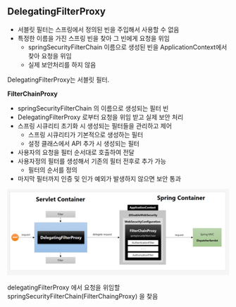 ## DelegatingFilterProxy
- 서블릿 필터는 스프링에서 정의된 빈을 주입해서 사용할 수 없음
- 특정한 이름을 가진 스프링 빈을  찾아 그 빈에게 요청을 위임
  - springSecurityFilterChain 이름으로 생성된 빈을 ApplicationContext에서 찾아 요청을 위임
  - 실제 보안처리를 하지 않음

DelegatingFilterProxy는 서블릿 필터.

**FilterChainProxy**  
- springSecurityFilterChain 의 이름으로 생성되는 필터 빈
- DelegatingFilterProxy 로부터 요청을 위임 받고 실제 보안 처리
- 스프링 시큐리티 초기화 시 생성되는 필터들을 관리하고 제어
  - 스프링 시큐리티가 기본적으로 생성하는 필터
  - 설정 클래스에서 API 추가 시 생성되는 필터
- 사용자의 요청을 필터 순서대로 호출하여 전달
- 사용자정의 필터를 생성해서 기존의 필터 전후로 추가 가능
  - 필터의 순서를 정의
- 마지막 필터까지 인증 및 인가 예외가 발생하지 않으면 보안 통과

![img.png](images/DelegatingFilterProxy.png)

delegatingFilterProxy 에서 요청을 위임할 springSecurityFilterChain(FilterChaingProxy) 을 찾음

